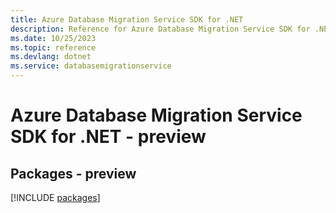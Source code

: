 ```yaml
---
title: Azure Database Migration Service SDK for .NET
description: Reference for Azure Database Migration Service SDK for .NET
ms.date: 10/25/2023
ms.topic: reference
ms.devlang: dotnet
ms.service: databasemigrationservice
---
```

# Azure Database Migration Service SDK for .NET - preview
## Packages - preview
[!INCLUDE [packages](database-migration-service-index.md)]